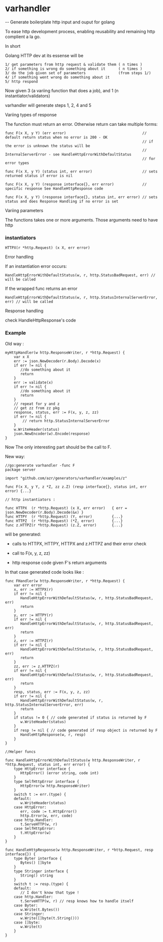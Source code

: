 # varhandler
--
Generate boilerplate http input and ouput for golang

To ease http development process, enabling reusability and remaining http
complient a la go.


In short

Golang HTTP dev at its essense will be

    1/ get parameters from http request & validate them ( n times )
    2/ if something is wrong do something about it      ( n times )
    3/ do the job given set of parameters               (from steps 1/)
    4/ if something went wrong do something about it
    5/ http respond

Now given 3 (a variing function that does a job), and 1 (n
instantiator/validators)

varhandler will generate steps 1, 2, 4 and 5


Variing types of response

The function must return an error. Otherwise return can take multiple forms:

    func F(x X, y Y) (err error)                                   // default return status when no error is 200 - OK
                                                                   // if the error is unknown the status will be
                                                                   // InternalServerError - see HandleHttpErrorWithDefaultStatus
                                                                   // for error types

    func F(x X, y Y) (status int, err error)                       // sets returned status if error is nil

    func F(x X, y Y) (response interface{}, err error)             // specific response See HandleHttpResponse code

    func F(x X, y Y) (response interface{}, status int, err error) // sets status and does Response Handling if no error is set


Variing parameters

The functions takes one or more arguments. Those arguments need to have http
### instantiators

    HTTPX(r *http.Request) (x X, err error)


Error handling

If an instantiation error occurs:

    HandleHttpErrorWithDefaultStatus(w, r, http.StatusBadRequest, err) // will be called

If the wrapped func returns an error

    HandleHttpErrorWithDefaultStatus(w, r, http.StatusInternalServerError, err) // will be called


Response handling

check HandleHttpResponse's code


### Example

Old way :

    myHttpHandler(w http.ResponseWriter, r *http.Request) {
        var x X
        err := json.NewDecoder(r.Body).Decode(x)
        if err != nil {
           //do something about it
           return
        }
        err := validate(x)
        if err != nil {
           //do something about it
           return
        }
        // repeat for y and z
        // get zz from zz pkg
        response, status, err := F(x, y, z, zz)
        if err != nil {
            // return http.StatusInternalServerError
        }
        w.WriteHeader(status)
        json.NewEncoder(w).Encode(response)
    }

Now The only interesting part should be the call to F.

New way:

    //go:generate varhandler -func F
    package server

    import "github.com/azr/generators/varhandler/examples/z"

    func F(x X, y Y, z *Z, zz z.Z) (resp interface{}, status int, err error) {...}

    // http instantiators :

    func HTTPX  (r *http.Request) (x X, err error)   { err = json.NewDecoder(r.Body).Decode(&x) }
    func HTTPY  (r *http.Request) (Y, error)         {...}
    func HTTPZ  (r *http.Request) (*Z, error)        {...}
    func z.HTTPZ(r *http.Request) (z.Z, error)       {...}

will be generated:

* calls to HTTPX, HTTPY, HTTPX and z.HTTPZ and their error check

* call to F(x, y, z, zz)

* http response code given F's return arguments

In that case generated code looks like :

    func FHandler(w http.ResponseWriter, r *http.Request) {
        var err error
        x, err := HTTPX(r)
        if err != nil {
           HandleHttpErrorWithDefaultStatus(w, r, http.StatusBadRequest, err)
           return
        }
        y, err := HTTPY(r)
        if err != nil {
           HandleHttpErrorWithDefaultStatus(w, r, http.StatusBadRequest, err)
           return
        }
        z, err := HTTPZ(r)
        if err != nil {
           HandleHttpErrorWithDefaultStatus(w, r, http.StatusBadRequest, err)
           return
        }
        zz, err := z.HTTPZ(r)
        if err != nil {
           HandleHttpErrorWithDefaultStatus(w, r, http.StatusBadRequest, err)
           return
        }
        resp, status, err := F(x, y, z, zz)
        if err != nil {
           HandleHttpErrorWithDefaultStatus(w, r, http.StatusInternalServerError, err)
           return
        }
        if status != 0 { // code generated if status is returned by F
           w.WriteHeader(status)
        }
        if resp != nil { // code generated if resp object is returned by F
           HandleHttpResponse(w, r, resp)
        }
    }

    //Helper funcs

    func HandleHttpErrorWithDefaultStatus(w http.ResponseWriter, r *http.Request, status int, err error) {
        type HttpError interface {
           HttpError() (error string, code int)
        }
        type SelfHttpError interface {
           HttpError(w http.ResponseWriter)
        }
        switch t := err.(type) {
        default:
           w.WriteHeader(status)
        case HttpError:
           err, code := t.HttpError()
           http.Error(w, err, code)
        case http.Handler:
           t.ServeHTTP(w, r)
        case SelfHttpError:
           t.HttpError(w)
        }
    }

    func HandleHttpResponse(w http.ResponseWriter, r *http.Request, resp interface{}) {
        type Byter interface {
           Bytes() []byte
        }
        type Stringer interface {
           String() string
        }
        switch t := resp.(type) {
        default:
           // I don't know that type !
        case http.Handler:
           t.ServeHTTP(w, r) // resp knows how to handle itself
        case Byter:
           w.Write(t.Bytes())
        case Stringer:
           w.Write([]byte(t.String()))
        case []byte:
           w.Write(t)
        }
    }
